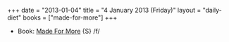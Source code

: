 +++
date = "2013-01-04"
title = "4 January 2013 (Friday)"
layout = "daily-diet"
books = ["made-for-more"]
+++

<ul>
<li class="entry Book">Book: <a href="/books/made-for-more">Made For More</a> {S} /f/</li>
</ul>